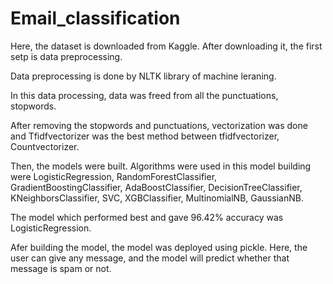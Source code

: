 # Email_classification

Here, the dataset is downloaded from Kaggle. After downloading it, the first setp is data preprocessing.

Data preprocessing is done by NLTK library of machine leraning.

In this data processing, data was freed from all the punctuations, stopwords. 

After removing the stopwords and punctuations, vectorization was done and Tfidfvectorizer was the best method between tfidfvectorizer, Countvectorizer.

Then, the models were built. Algorithms were used in this model building were LogisticRegression, RandomForestClassifier, GradientBoostingClassifier,
AdaBoostClassifier, DecisionTreeClassifier, KNeighborsClassifier, SVC, XGBClassifier, MultinomialNB, GaussianNB.

The model which performed best and gave 96.42% accuracy was LogisticRegression.

Afer building the model, the model was deployed using pickle. Here, the user can give any message, and the model will predict whether that message is spam or not.
